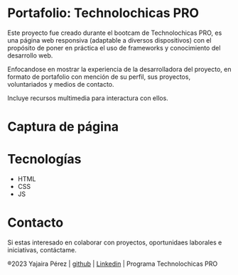 # Portafolio: Technolochicas PRO

Este proyecto fue creado durante el bootcam de Technolochicas PRO, es una página web responsiva (adaptable a diversos dispositivos) con el propósito de poner en práctica el uso de frameworks y conocimiento del desarrollo web.

Enfocandose en mostrar la experiencia de la desarrolladora del proyecto, en formato de portafolio con mención de su perfil, sus proyectos, voluntariados y medios de contacto.

Incluye recursos multimedia para interactura con ellos.

# Captura de página


# Tecnologías
- HTML
- CSS
- JS

# Contacto

Si estas interesado en colaborar con proyectos, oportunidaes laborales e iniciativas, contáctame.

®2023 Yajaira Pérez | [github](https://github.com/Yarii89) | [Linkedin](https://github.com/Yarii89) |  Programa Technolochicas PRO
